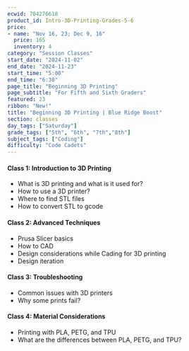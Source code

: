 ```yaml
---
ecwid: 704276618
product_id: Intro-3D-Printing-Grades-5-6
price:
- name: "Nov 16, 23; Dec 9, 16"
  price: 165
  inventory: 4
category: "Session Classes"
start_date: "2024-11-02"
end_date: "2024-11-23"
start_time: "5:00"
end_time: "6:30"
page_title: "Beginning 3D Printing"
page_subtitle: "For Fifth and Sixth Graders"
featured: 23
ribbon: "New!"
title: "Beginning 3D Printing | Blue Ridge Boost"
section: classes
day_tags: ["Saturday"]
grade_tags: ["5th", "6th", "7th","8th"]
subject_tags: ["Coding"]
difficulty: "Code Cadets"
---
```

<div class="container">
	<div class="class-section">
		<h4>Class 1: Introduction to 3D Printing</h4>
		<ul>
			<li>What is 3D printing and what is it used for?</li>
			<li>How to use a 3D printer?</li>
			<li>Where to find STL files</li>
			<li>How to convert STL to gcode</li>
		</ul>
	</div>
	<div class="class-section">
		<h4>Class 2: Advanced Techniques</h4>
		<ul>
			<li>Prusa Slicer basics</li>
			<li>How to CAD</li>
			<li>Design considerations while Cading for 3D printing</li>
			<li>Design iteration</li>
		</ul>
	</div>
	<div class="class-section">
		<h4>Class 3: Troubleshooting</h4>
		<ul>
			<li>Common issues with 3D printers</li>
			<li>Why some prints fail?</li>
		</ul>
	</div>
	<div class="class-section">
		<h4>Class 4: Material Considerations</h4>
		<ul>
			<li>Printing with PLA, PETG, and TPU</li>
			<li>What are the differences between PLA, PETG, and TPU?</li>
		</ul>
		<p><br>
		</p>
	</div>
</div>
